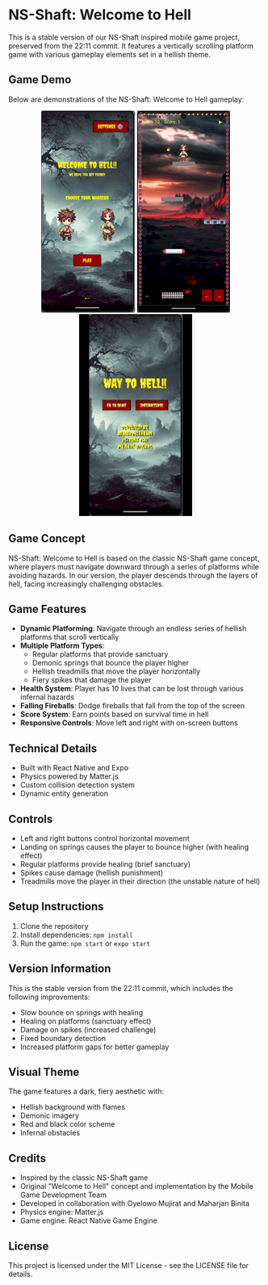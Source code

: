 # NS-Shaft: Welcome to Hell

This is a stable version of our NS-Shaft inspired mobile game project, preserved from the 22:11 commit. It features a vertically scrolling platform game with various gameplay elements set in a hellish theme.

## Game Demo

Below are demonstrations of the NS-Shaft: Welcome to Hell gameplay:

<p align="center">
  <img src="assets/Welcome%20to%20Hell_Demo1.png" alt="Character Selection Screen" height="400" />
  <img src="assets/Welcome%20to%20Hell_Demo2.png" alt="Gameplay Screen" height="400" />
  <img src="assets/Welcome%20to%20Hell_Demo.gif" alt="Gameplay Demo" height="400" />
</p>

## Game Concept

NS-Shaft: Welcome to Hell is based on the classic NS-Shaft game concept, where players must navigate downward through a series of platforms while avoiding hazards. In our version, the player descends through the layers of hell, facing increasingly challenging obstacles.

## Game Features

- **Dynamic Platforming**: Navigate through an endless series of hellish platforms that scroll vertically
- **Multiple Platform Types**:
  - Regular platforms that provide sanctuary
  - Demonic springs that bounce the player higher
  - Hellish treadmills that move the player horizontally
  - Fiery spikes that damage the player
- **Health System**: Player has 10 lives that can be lost through various infernal hazards
- **Falling Fireballs**: Dodge fireballs that fall from the top of the screen
- **Score System**: Earn points based on survival time in hell
- **Responsive Controls**: Move left and right with on-screen buttons

## Technical Details

- Built with React Native and Expo
- Physics powered by Matter.js
- Custom collision detection system
- Dynamic entity generation

## Controls

- Left and right buttons control horizontal movement
- Landing on springs causes the player to bounce higher (with healing effect)
- Regular platforms provide healing (brief sanctuary)
- Spikes cause damage (hellish punishment)
- Treadmills move the player in their direction (the unstable nature of hell)

## Setup Instructions

1. Clone the repository
2. Install dependencies: `npm install`
3. Run the game: `npm start` or `expo start`

## Version Information

This is the stable version from the 22:11 commit, which includes the following improvements:
- Slow bounce on springs with healing
- Healing on platforms (sanctuary effect)
- Damage on spikes (increased challenge)
- Fixed boundary detection
- Increased platform gaps for better gameplay

## Visual Theme

The game features a dark, fiery aesthetic with:
- Hellish background with flames
- Demonic imagery
- Red and black color scheme
- Infernal obstacles

## Credits

- Inspired by the classic NS-Shaft game
- Original "Welcome to Hell" concept and implementation by the Mobile Game Development Team
- Developed in collaboration with Oyelowo Mujirat and Maharjan Binita
- Physics engine: Matter.js
- Game engine: React Native Game Engine

## License

This project is licensed under the MIT License - see the LICENSE file for details.
